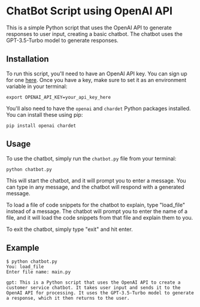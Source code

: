 # ChatBot Script using OpenAI API

This is a simple Python script that uses the OpenAI API to generate responses to user input, creating a basic chatbot. The chatbot uses the GPT-3.5-Turbo model to generate responses.

## Installation

To run this script, you'll need to have an OpenAI API key. You can sign up for one [here](https://beta.openai.com/signup/). Once you have a key, make sure to set it as an environment variable in your terminal:

```
export OPENAI_API_KEY=your_api_key_here
```

You'll also need to have the `openai` and `chardet` Python packages installed. You can install these using pip:

```
pip install openai chardet
```

## Usage

To use the chatbot, simply run the `chatbot.py` file from your terminal:

```
python chatbot.py
```

This will start the chatbot, and it will prompt you to enter a message. You can type in any message, and the chatbot will respond with a generated message.

To load a file of code snippets for the chatbot to explain, type "load_file" instead of a message. The chatbot will prompt you to enter the name of a file, and it will load the code snippets from that file and explain them to you.

To exit the chatbot, simply type "exit" and hit enter.

## Example

```
$ python chatbot.py
You: load_file
Enter file name: main.py

gpt: This is a Python script that uses the OpenAI API to create a customer service chatbot. It takes user input and sends it to the OpenAI API for processing. It uses the GPT-3.5-Turbo model to generate a response, which it then returns to the user.
```